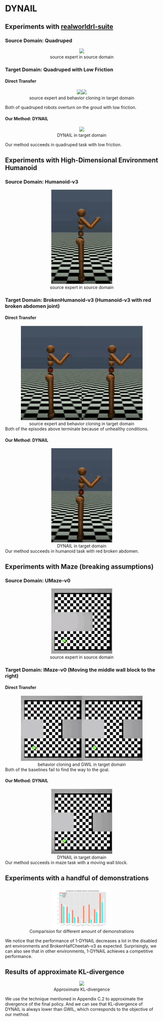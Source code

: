# DYNAIL

## Experiments with [realworldrl-suite](https://github.com/google-research/realworldrl_suite)

### Source Domain: Quadruped

<div align="center">
    <img src="media/source_expert.gif" width="200"/>
    <br/>
    <font>source expert in source domain</font>
</div>

### Target Domain: Quadruped with Low Friction

#### Direct Transfer
<div align="center">
    <img src="media/source_expert_in_target.gif" width="200"/><img src="media/bc.gif" width="200"/>
    <br/>
    <font>source expert and behavior cloning in target domain</font>
</div>

Both of quadruped robots overturn on the groud with low friction.

#### Our Method: DYNAIL
<div align="center">
    <img src="media/dynail.gif" width="200"/>
    <br/>
    <font>DYNAIL in target domain</font>
</div>

Our method succeeds in quadruped task with low friction.

## Experiments with High-Dimensional Environment Humanoid

### Source Domain: Humanoid-v3

<div align="center">
    <img src="media/hu_exp_sou.gif" width="200"/>
    <br/>
    <font>source expert in source domain</font>
</div>

### Target Domain: BrokenHumanoid-v3 (Humanoid-v3 with red broken abdomen joint)

#### Direct Transfer
<div align="center">
    <img src="media/hu_exp_tar.gif" width="200"/><img src="media/hu_bc.gif" width="200"/>
    <br/>
    <font>source expert and behavior cloning in target domain</font>
</div>
Both of the episodes above terminate because of unhealthy conditions.

#### Our Method: DYNAIL
<div align="center">
    <img src="media/hu_dynail.gif" width="200"/>
    <br/>
    <font>DYNAIL in target domain</font>
</div>
Our method succeeds in humanoid task with red broken abdomen.

## Experiments with Maze (breaking assumptions)

### Source Domain: UMaze-v0

<div align="center">
    <img src="media/maze_source.gif" width="200"/>
    <br/>
    <font>source expert in source domain</font>
</div>


### Target Domain: IMaze-v0 (Moving the middle wall block to the right)

#### Direct Transfer
<div align="center">
    <img src="media/maze_bc.gif" width="200"/><img src="media/maze_gwil.gif" width="200"/>
    <br/>
    <font>behavior cloning and GWIL in target domain</font>
</div>
Both of the baselines fail to find the way to the goal.

#### Our Method: DYNAIL
<div align="center">
    <img src="media/maze_dynail.gif" width="200"/>
    <br/>
    <font>DYNAIL in target domain</font>
</div>
Our method succeeds in maze task with a moving wall block.

## Experiments with a handful of demonstrations

<div align="center">
    <img src="media/Demonstrations.pdf" width="200"/>
    <br/>
    <font>Comparision for different amount of demonstrations</font>
</div>

We notice that the performance of 1-DYNAIL decreases a lot in the disabled ant environments and BrokenHalfCheetah-v3 as expected. Surprisingly, we can also see that in other environments, 1-DYNAIL achieves a competitive performance.

## Results of approximate KL-divergence

<div align="center">
    <img src="media/kl-divergence.pdf" width="200"/>
    <br/>
    <font>Approximate KL-divergence</font>
</div>

We use the technique mentioned in Appendix C.2 to approximate the divergence of the final policy. And we can see that KL-divergence of DYNAIL is always lower than GWIL, which corresponds to the objective of our method.



